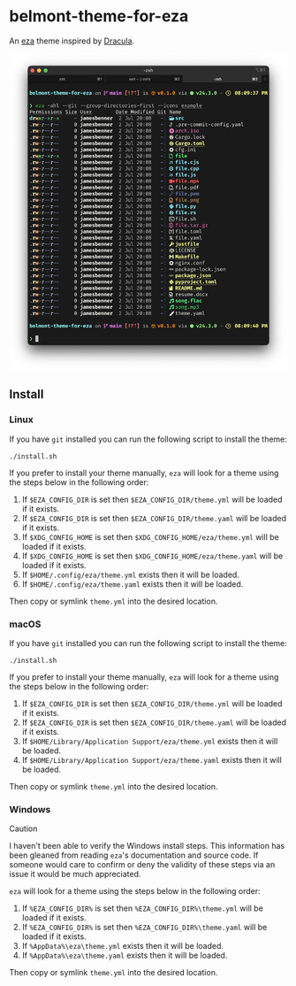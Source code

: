 belmont-theme-for-eza
=====================

An [eza](https://eza.rocks/) theme inspired by [Dracula](https://github.com/eza-community/eza-themes/).

![Example of the Belmont theme for eza.](images/example.png)

Install
-------

### Linux

If you have `git` installed you can run the following script to install the theme:

```shell
./install.sh
```

If you prefer to install your theme manually, `eza` will look for a theme using the steps below in the following order:

1. If `$EZA_CONFIG_DIR` is set then `$EZA_CONFIG_DIR/theme.yml` will be loaded if it exists.
2. If `$EZA_CONFIG_DIR` is set then `$EZA_CONFIG_DIR/theme.yaml` will be loaded if it exists.
3. If `$XDG_CONFIG_HOME` is set then `$XDG_CONFIG_HOME/eza/theme.yml` will be loaded if it exists.
4. If `$XDG_CONFIG_HOME` is set then `$XDG_CONFIG_HOME/eza/theme.yaml` will be loaded if it exists.
5. If `$HOME/.config/eza/theme.yml` exists then it will be loaded.
6. If `$HOME/.config/eza/theme.yaml` exists then it will be loaded.

Then copy or symlink `theme.yml` into the desired location.

### macOS

If you have `git` installed you can run the following script to install the theme:

```shell
./install.sh
```

If you prefer to install your theme manually, `eza` will look for a theme using the steps below in the following order:

1. If `$EZA_CONFIG_DIR` is set then `$EZA_CONFIG_DIR/theme.yml` will be loaded if it exists.
2. If `$EZA_CONFIG_DIR` is set then `$EZA_CONFIG_DIR/theme.yaml` will be loaded if it exists.
3. If `$HOME/Library/Application Support/eza/theme.yml` exists then it will be loaded.
4. If `$HOME/Library/Application Support/eza/theme.yaml` exists then it will be loaded.

Then copy or symlink `theme.yml` into the desired location.

### Windows

> [!CAUTION]
> I haven't been able to verify the Windows install steps. This information has been gleaned
> from reading `eza`'s documentation and source code. If someone would care to confirm or deny
> the validity of these steps via an issue it would be much appreciated.

`eza` will look for a theme using the steps below in the following order:

1. If `%EZA_CONFIG_DIR%` is set then `%EZA_CONFIG_DIR%\theme.yml` will be loaded if it exists.
2. If `%EZA_CONFIG_DIR%` is set then `%EZA_CONFIG_DIR%\theme.yaml` will be loaded if it exists.
3. If `%AppData%\eza\theme.yml` exists then it will be loaded.
4. If `%AppData%\eza\theme.yaml` exists then it will be loaded.

Then copy or symlink `theme.yml` into the desired location.

